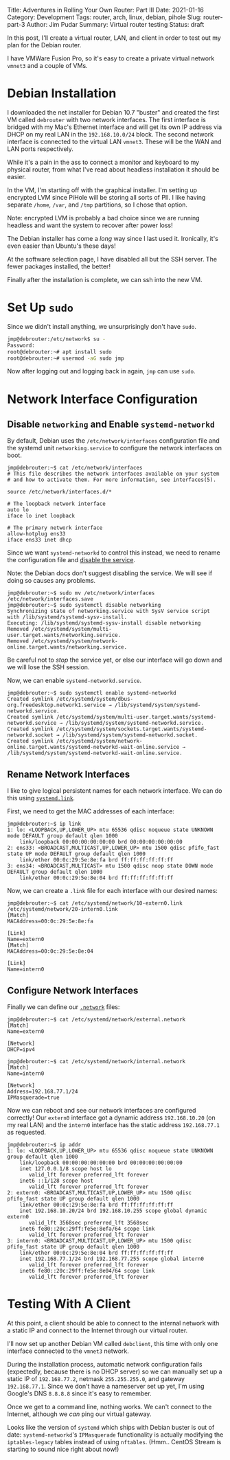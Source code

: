 Title: Adventures in Rolling Your Own Router: Part III
Date: 2021-01-16
Category: Development
Tags: router, arch, linux, debian, pihole
Slug: router-part-3
Author: Jim Pudar
Summary: Virtual router testing
Status: draft

<!-- markdownlint-disable line-length -->
In this post, I'll create a virtual router, LAN, and client in order to test
out my plan for the Debian router.

I have VMWare Fusion Pro, so it's easy to create a private virtual network
`vmnet3` and a couple of VMs.

# Debian Installation

I downloaded the net installer for Debian 10.7 "buster" and created the first
VM called `debrouter` with two network interfaces. The first interface is
bridged with my Mac's Ethernet interface and will get its own IP address via
DHCP on my real LAN in the `192.168.10.0/24` block. The second network
interface is connected to the virtual LAN `vmnet3`. These will be the WAN and
LAN ports respectively.

While it's a pain in the ass to connect a monitor and keyboard to my physical
router, from what I've read about headless installation it should be easier.

In the VM, I'm starting off with the graphical installer. I'm setting up
encrypted LVM since PiHole will be storing all sorts of PII. I like having
separate `/home`, `/var`, and `/tmp` partitions, so I chose that option.

Note: encrypted LVM is probably a bad choice since we are running headless and
want the system to recover after power loss!

The Debian installer has come a _long_ way since I last used it. Ironically,
it's even easier than Ubuntu's these days!

At the software selection page, I have disabled all but the SSH server. The
fewer packages installed, the better!

Finally after the installation is complete, we can ssh into the new VM.

# Set Up `sudo`

Since we didn't install anything, we unsurprisingly don't have `sudo`.

```bash
jmp@debrouter:/etc/network$ su -
Password:
root@debrouter:~# apt install sudo
root@debrouter:~# usermod -aG sudo jmp
```

Now after logging out and logging back in again, `jmp` can use `sudo`.

# Network Interface Configuration

## Disable `networking` and Enable `systemd-networkd`

By default, Debian uses the `/etc/network/interfaces` configuration file
and the systemd unit `networking.service` to configure the network interfaces
on boot.

```text
jmp@debrouter:~$ cat /etc/network/interfaces
# This file describes the network interfaces available on your system
# and how to activate them. For more information, see interfaces(5).

source /etc/network/interfaces.d/*

# The loopback network interface
auto lo
iface lo inet loopback

# The primary network interface
allow-hotplug ens33
iface ens33 inet dhcp
```

Since we want `systemd-networkd` to control this instead, we need to rename
the configuration file and [disable the
service](https://wiki.debian.org/SystemdNetworkd#Setting_up_Systemd-Networkd).

Note: the Debian docs don't suggest disabling the service. We will see if
doing so causes any problems.

```text
jmp@debrouter:~$ sudo mv /etc/network/interfaces /etc/network/interfaces.save
jmp@debrouter:~$ sudo systemctl disable networking
Synchronizing state of networking.service with SysV service script with /lib/systemd/systemd-sysv-install.
Executing: /lib/systemd/systemd-sysv-install disable networking
Removed /etc/systemd/system/multi-user.target.wants/networking.service.
Removed /etc/systemd/system/network-online.target.wants/networking.service.
```

Be careful not to _stop_ the service yet, or else our interface will go down
and we will lose the SSH session.

Now, we can enable `systemd-networkd.service`.

```text
jmp@debrouter:~$ sudo systemctl enable systemd-networkd
Created symlink /etc/systemd/system/dbus-org.freedesktop.network1.service → /lib/systemd/system/systemd-networkd.service.
Created symlink /etc/systemd/system/multi-user.target.wants/systemd-networkd.service → /lib/systemd/system/systemd-networkd.service.
Created symlink /etc/systemd/system/sockets.target.wants/systemd-networkd.socket → /lib/systemd/system/systemd-networkd.socket.
Created symlink /etc/systemd/system/network-online.target.wants/systemd-networkd-wait-online.service → /lib/systemd/system/systemd-networkd-wait-online.service.
```

## Rename Network Interfaces

I like to give logical persistent names for each network interface. We can do
this using
[`systemd.link`](https://manpages.debian.org/buster/udev/systemd.link.5.en.html).

First, we need to get the MAC addresses of each interface:

```text
jmp@debrouter:~$ ip link
1: lo: <LOOPBACK,UP,LOWER_UP> mtu 65536 qdisc noqueue state UNKNOWN mode DEFAULT group default qlen 1000
    link/loopback 00:00:00:00:00:00 brd 00:00:00:00:00:00
2: ens33: <BROADCAST,MULTICAST,UP,LOWER_UP> mtu 1500 qdisc pfifo_fast state UP mode DEFAULT group default qlen 1000
    link/ether 00:0c:29:5e:8e:fa brd ff:ff:ff:ff:ff:ff
3: ens34: <BROADCAST,MULTICAST> mtu 1500 qdisc noop state DOWN mode DEFAULT group default qlen 1000
    link/ether 00:0c:29:5e:8e:04 brd ff:ff:ff:ff:ff:ff
```

Now, we can create a `.link` file for each interface with our desired names:

```text
jmp@debrouter:~$ cat /etc/systemd/network/10-extern0.link /etc/systemd/network/20-intern0.link
[Match]
MACAddress=00:0c:29:5e:8e:fa

[Link]
Name=extern0
[Match]
MACAddress=00:0c:29:5e:8e:04

[Link]
Name=intern0
```

## Configure Network Interfaces

Finally we can define our
[`.network`](https://www.freedesktop.org/software/systemd/man/systemd.network.html)
files:

```text
jmp@debrouter:~$ cat /etc/systemd/network/external.network
[Match]
Name=extern0

[Network]
DHCP=ipv4

jmp@debrouter:~$ cat /etc/systemd/network/internal.network
[Match]
Name=intern0

[Network]
Address=192.168.77.1/24
IPMasquerade=true
```

Now we can reboot and see our network interfaces are configured correctly! Our
`extern0` interface got a dynamic address `192.168.10.20` (on my real LAN) and
the `intern0` interface has the static address `192.168.77.1` as requested.

```text
jmp@debrouter:~$ ip addr
1: lo: <LOOPBACK,UP,LOWER_UP> mtu 65536 qdisc noqueue state UNKNOWN group default qlen 1000
    link/loopback 00:00:00:00:00:00 brd 00:00:00:00:00:00
    inet 127.0.0.1/8 scope host lo
       valid_lft forever preferred_lft forever
    inet6 ::1/128 scope host
       valid_lft forever preferred_lft forever
2: extern0: <BROADCAST,MULTICAST,UP,LOWER_UP> mtu 1500 qdisc pfifo_fast state UP group default qlen 1000
    link/ether 00:0c:29:5e:8e:fa brd ff:ff:ff:ff:ff:ff
    inet 192.168.10.20/24 brd 192.168.10.255 scope global dynamic extern0
       valid_lft 3568sec preferred_lft 3568sec
    inet6 fe80::20c:29ff:fe5e:8efa/64 scope link
       valid_lft forever preferred_lft forever
3: intern0: <BROADCAST,MULTICAST,UP,LOWER_UP> mtu 1500 qdisc pfifo_fast state UP group default qlen 1000
    link/ether 00:0c:29:5e:8e:04 brd ff:ff:ff:ff:ff:ff
    inet 192.168.77.1/24 brd 192.168.77.255 scope global intern0
       valid_lft forever preferred_lft forever
    inet6 fe80::20c:29ff:fe5e:8e04/64 scope link
       valid_lft forever preferred_lft forever
```

# Testing With A Client

At this point, a client should be able to connect to the internal network with
a static IP and connect to the Internet through our virtual router.

I'll now set up another Debian VM called `debclient`, this time with only one
interface connected to the `vmnet3` network.

During the installation process, automatic network configuration fails
(expectedly, because there is no DHCP server) so we can manually set up a
static IP of `192.168.77.2`, netmask `255.255.255.0`, and gateway
`192.168.77.1`. Since we don't have a nameserver set up yet, I'm using
Google's DNS `8.8.8.8` since it's easy to remember.

Once we get to a command line, nothing works. We can't connect to the
Internet, although we _can_ ping our virtual gateway.

Looks like the version of `systemd` which ships with Debian buster is out of
date: `systemd-networkd`'s `IPMasquerade` functionality is actually modifying
the `iptables-legacy` tables instead of using `nftables`. (Hmm.. CentOS Stream
is starting to sound nice right about now!)
